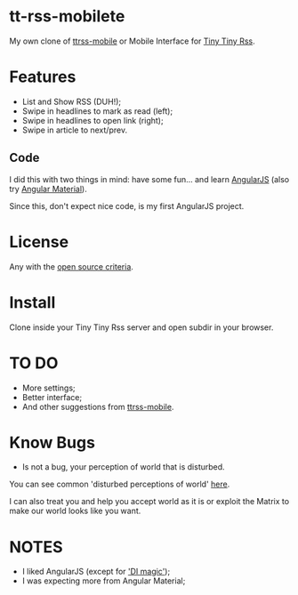# tt-rss-mobilete
My own clone of [ttrss-mobile](https://github.com/mboinet/ttrss-mobile)
or Mobile Interface for [Tiny Tiny Rss](https://tt-rss.org/redmine/projects/tt-rss/wiki).

# Features

* List and Show RSS (DUH!);
* Swipe in headlines to mark as read (left);
* Swipe in headlines to open link (right);
* Swipe in article to next/prev.

Code
----
I did this with two things in mind: have some fun... and learn [AngularJS](https://code.angularjs.org/) (also try [Angular Material](https://material.angularjs.org/)).

Since this, don't expect nice code, is my first AngularJS project.

# License
Any with the [open source criteria](http://opensource.org/osd).

# Install
Clone inside your Tiny Tiny Rss server and open subdir in your browser.

# TO DO
* More settings;
* Better interface;
* And other suggestions from [ttrss-mobile](https://github.com/mboinet/ttrss-mobile/issues).

# Know Bugs
* Is not a bug, your perception of world that is disturbed.

You can see common 'disturbed perceptions of world' [here](https://github.com/hugosenari/tt-rss-mobilete/issues).

I can also treat you and help you accept world as it is or exploit the Matrix to make our world looks like you want.

# NOTES
- I liked AngularJS (except for ['DI magic'](https://www.google.com.br/search?q=meme+why));
- I was expecting more from Angular Material;


